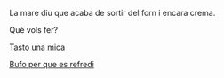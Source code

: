 La mare diu que acaba de sortir del forn i encara crema.

Què vols fer?

[Tasto una mica](../tastar/tastar_arros.md)

[Bufo per que es refredi](../bufar/bufar_arros.md)
